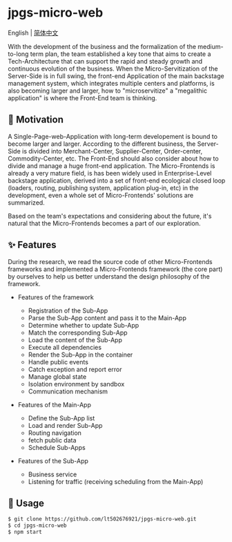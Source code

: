 # jpgs-micro-web



English  |  [简体中文](https://github.com/lt502676921/jpgs-micro-web/blob/main/README.zh-CN.md)



With the development of the business and the formalization of the medium-to-long term plan, the team established a key tone that aims to create a Tech-Architecture that can support the rapid and steady growth and continuous evolution of the business. When the Micro-Servitization of the Server-Side is in full swing, the front-end Application of the main backstage management system, which integrates multiple centers and platforms, is also becoming larger and larger, how to "microservitize" a "megalithic application" is where the Front-End team is thinking.





## 🤔 Motivation

A Single-Page-web-Application with long-term developement is bound to become larger and larger. According to the different business, the Server-Side is divided into Merchant-Center, Supplier-Center, Order-center, Commodity-Center, etc. The Front-End should also consider about how to divide and manage a huge front-end application. The Micro-Frontends is already a very mature field, is has been widely used in Enterprise-Level backstage application, derived into a set of front-end ecological closed loop (loaders, routing, publishing system, application plug-in, etc) in the development, even a whole set of Micro-Frontends' solutions are summarized.

Based on the team's expectations and considering about the future, it's natural that the Micro-Frontends  becomes a part of our exploration.





## ✨ Features

During the research, we read the source code of other Micro-Frontends frameworks and implemented a Micro-Frontends framework (the core part) by ourselves to help us better understand the design philosophy of the framework.

- Features of the framework

  - Registration of the Sub-App
  - Parse the Sub-App content and pass it to the Main-App
  - Determine whether to update Sub-App
  - Match the corresponding Sub-App
  - Load the content of the Sub-App
  - Execute all dependencies
  - Render the Sub-App in the container
  - Handle public events
  - Catch exception and report error
  - Manage global state
  - Isolation environment by sandbox
  - Communication mechanism

- Features of the Main-App

  - Define the Sub-App list
  - Load and render Sub-App
  - Routing navigation
  - fetch public data
  - Schedule Sub-Apps

- Features of the Sub-App

  - Business service
  - Listening for traffic (receiving scheduling from the Main-App)





## 🔨 Usage

```bash
$ git clone https://github.com/lt502676921/jpgs-micro-web.git
$ cd jpgs-micro-web
$ npm start
```
